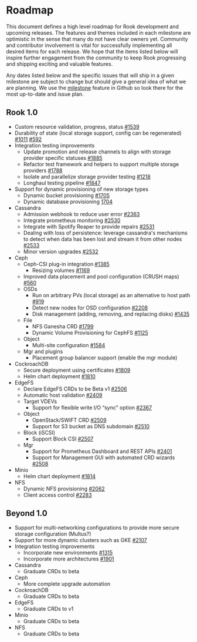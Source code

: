 # Roadmap

This document defines a high level roadmap for Rook development and upcoming releases.
The features and themes included in each milestone are optimistic in the sense that many do not have clear owners yet.
Community and contributor involvement is vital for successfully implementing all desired items for each release.
We hope that the items listed below will inspire further engagement from the community to keep Rook progressing and shipping exciting and valuable features.

Any dates listed below and the specific issues that will ship in a given milestone are subject to change but should give a general idea of what we are planning.
We use the [milestone](https://github.com/rook/rook/milestones) feature in Github so look there for the most up-to-date and issue plan.

## Rook 1.0

* Custom resource validation, progress, status [#1539](https://github.com/rook/rook/issues/1539)
* Durability of state (local storage support, config can be regenerated) [#1011](https://github.com/rook/rook/issues/1011) [#592](https://github.com/rook/rook/issues/592)
* Integration testing improvements
  * Update promotion and release channels to align with storage provider specific statuses [#1885](https://github.com/rook/rook/issues/1885)
  * Refactor test framework and helpers to support multiple storage providers [#1788](https://github.com/rook/rook/issues/1788)
  * Isolate and parallelize storage provider testing [#1218](https://github.com/rook/rook/issues/1218)
  * Longhaul testing pipeline [#1847](https://github.com/rook/rook/issues/1847)
* Support for dynamic provisioning of new storage types
  * Dynamic bucket provisioning [#1705](https://github.com/rook/rook/issues/1705)
  * Dynamic database provisioning [1704](https://github.com/rook/rook/issues/1704)
* Cassandra
  * Admission webhook to reduce user error [#2363](https://github.com/rook/rook/issues/2363)
  * Integrate prometheus monitoring [#2530](https://github.com/rook/rook/issues/2530)
  * Integrate with Spotify Reaper to provide repairs [#2531](https://github.com/rook/rook/issues/2531)
  * Dealing with loss of persistence: leverage cassandra's mechanisms to detect when data has been lost and stream it from other nodes [#2533](https://github.com/rook/rook/issues/2533)
  * Minor version upgrades [#2532](https://github.com/rook/rook/issues/2532)
* Ceph
  * Ceph-CSI plug-in integration [#1385](https://github.com/rook/rook/issues/1385)
    * Resizing volumes [#1169](https://github.com/rook/rook/issues/1169)
  * Improved data placement and pool configuration (CRUSH maps) [#560](https://github.com/rook/rook/issues/560)
  * OSDs
    * Run on arbitrary PVs (local storage) as an alternative to host path [#919](https://github.com/rook/rook/issues/919)
    * Detect new nodes for OSD configuration [#2208](https://github.com/rook/rook/issues/2208)
    * Disk management (adding, removing, and replacing disks) [#1435](https://github.com/rook/rook/issues/1435)
  * File
    * NFS Ganesha CRD [#1799](https://github.com/rook/rook/issues/1799)
    * Dynamic Volume Provisioning for CephFS [#1125](https://github.com/rook/rook/issues/1125)
  * Object
    * Multi-site configuration [#1584](https://github.com/rook/rook/issues/1584)
  * Mgr and plugins
    * Placement group balancer support (enable the mgr module)
* CockroachDB
  * Secure deployment using certificates [#1809](https://github.com/rook/rook/issues/1809)
  * Helm chart deployment [#1810](https://github.com/rook/rook/issues/1810)
* EdgeFS
  * Declare EdgeFS CRDs to be Beta v1 [#2506](https://github.com/rook/rook/issues/2506)
  * Automatic host validation [#2409](https://github.com/rook/rook/issues/2409)
  * Target VDEVs
    * Support for flexible write I/O “sync” option [#2367](https://github.com/rook/rook/issues/2367)
  * Object
    * OpenStack/SWIFT CRD [#2509](https://github.com/rook/rook/issues/2509)
    * Support for S3 bucket as DNS subdomain [#2510](https://github.com/rook/rook/issues/2510)
  * Block (iSCSI)
    * Support Block CSI [#2507](https://github.com/rook/rook/issues/2507)
  * Mgr
    * Support for Prometheus Dashboard and REST APIs [#2401](https://github.com/rook/rook/issues/2401)
    * Support for Management GUI with automated CRD wizards [#2508](https://github.com/rook/rook/issues/2508)
* Minio
  * Helm chart deployment [#1814](https://github.com/rook/rook/issues/1814)
* NFS
  * Dynamic NFS provisioning [#2062](https://github.com/rook/rook/issues/2062)
  * Client access control [#2283](https://github.com/rook/rook/issues/2283)

## Beyond 1.0

* Support for multi-networking configurations to provide more secure storage configuration (Multus?)
* Support for more dynamic clusters such as GKE [#2107](https://github.com/rook/rook/pull/2107)
* Integration testing improvements
  * Incorporate new environments [#1315](https://github.com/rook/rook/issues/1315)
  * Incorporate more architectures [#1901](https://github.com/rook/rook/issues/1901)
* Cassandra
  * Graduate CRDs to beta
* Ceph
  * More complete upgrade automation
* CockroachDB
  * Graduate CRDs to beta
* EdgeFS
  * Graduate CRDs to v1
* Minio
  * Graduate CRDs to beta
* NFS
  * Graduate CRDs to beta
